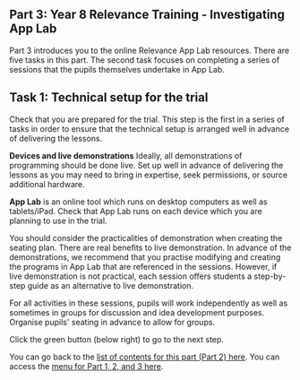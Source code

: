 ## Part 3: Year 8 Relevance Training - Investigating App Lab
Part 3 introduces you to the online Relevance App Lab resources. There are five tasks in this part. The second task focuses on completing a series of sessions that the pupils themselves undertake in App Lab.

## Task 1: Technical setup for the trial

Check that you are prepared for the trial. This step is the first in a series of tasks in order to ensure that the technical setup is arranged well in advance of delivering the lessons.

**Devices and live demonstrations**
Ideally, all demonstrations of programming should be done live. Set up well in advance of delivering the lessons as you may need to bring in expertise, seek permissions, or source additional hardware. 

**App Lab** is an online tool which runs on desktop computers as well as tablets/iPad. Check that App Lab runs on each device which you are planning to use in the trial.

You should consider the practicalities of demonstration when creating the seating plan. There are real benefits to live demonstration. In advance of the demonstrations, we recommend that you practise modifying and creating the programs in App Lab that are referenced in the sessions. However, if live demonstration is not practical, each session offers students a step-by-step guide as an alternative to live demonstration. 

For all activities in these sessions, pupils will work independently as well as sometimes in groups for discussion and idea development purposes. Organise pupils' seating in advance to allow for groups.

Click the green button (below right) to go to the next step.

You can go back to the [list of contents for this part (Part 2) here](https://projects.raspberrypi.org/en/projects/Year8-RelevanceTraining-Part3-GBICi4). 
You can access the [menu for Part 1, 2, and 3 here](https://projects.raspberrypi.org/en/pathways/year8-relevancetraining-gbici4).
